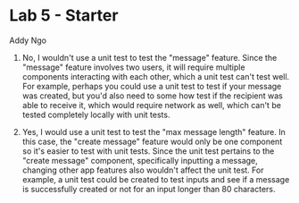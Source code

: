 # Lab 5 - Starter

Addy Ngo

1. No, I wouldn't use a unit test to test the "message" feature. Since the "message" feature involves two users, it will require multiple components interacting with each other, which a unit test can't test well. For example, perhaps you could use a unit test to test if your message was created, but you'd also need to some how test if the recipient was able to receive it, which would require network as well, which can't be tested completely locally with unit tests.

2. Yes, I would use a unit test to test the "max message length" feature. In this case, the "create message" feature would only be one component so it's easier to test with unit tests. Since the unit test pertains to the "create message" component, specifically inputting a message, changing other app features also wouldn't affect the unit test. For example, a unit test could be created to test inputs and see if a message is successfully created or not for an input longer than 80 characters.